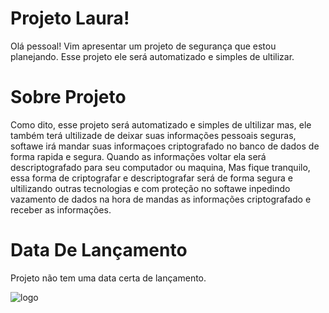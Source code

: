 # Projeto Laura!

Olá pessoal! Vim apresentar um projeto de segurança que estou planejando.
Esse projeto ele será automatizado e simples de ultilizar.

# Sobre Projeto

Como dito, esse projeto será automatizado e simples de ultilizar mas, ele também terá ultilizade
de deixar suas informações pessoais seguras, softawe irá mandar suas informaçoes criptografado no banco de dados
de forma rapida e segura.
Quando as informações voltar ela será descriptografado para seu computador ou maquina,
Mas fique tranquilo, essa forma de criptografar e descriptografar será de forma segura e ultilizando outras
tecnologias e com proteção no softawe inpedindo vazamento de dados na hora de mandas as informações criptografado
e receber as informações.

# Data De Lançamento

Projeto não tem uma data certa de lançamento.

![logo](https://cdn.discordapp.com/attachments/997541862934069328/1039519496605548544/glow-removebg-preview_1.png)

